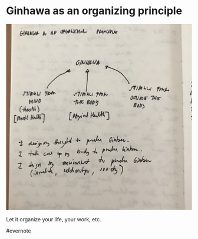 # Ginhawa as an organizing principle

![IMG_6243.jpeg](Ginhawa%20as%20an%20organizing%20principle.assets/IMG_6243.jpeg)

Let it organize your life, your work, etc.

\#evernote

